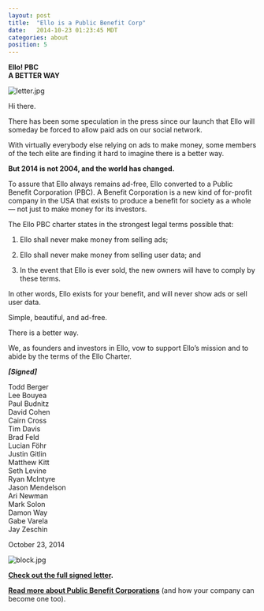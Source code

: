 ```yaml
---
layout: post
title:  "Ello is a Public Benefit Corp"
date:   2014-10-23 01:23:45 MDT
categories: about
position: 5
---
```


**Ello! PBC<br>
A BETTER WAY**

![letter.jpg](https://d324imu86q1bqn.cloudfront.net/uploads/asset/attachment/693814/ello-xhdpi-b62bd5c3.jpg)

Hi there. 

There has been some speculation in the press since our launch that Ello will someday be forced to allow paid ads on our social network. 

With virtually everybody else relying on ads to make money, some members of the tech elite are finding it hard to imagine there is a better way. 

**But 2014 is not 2004, and the world has changed.** 

To assure that Ello always remains ad-free, Ello converted to a Public Benefit Corporation (PBC). A Benefit Corporation is a new kind of for-profit company in the USA that exists to produce a benefit for society as a whole — not just to make money for its investors. 

The Ello PBC charter states in the strongest legal terms possible that: 

1) Ello shall never make money from selling ads; 

2) Ello shall never make money from selling user data; and 

3) In the event that Ello is ever sold, the new owners will have to comply by these terms. 

In other words, Ello exists for your benefit, and will never show ads or sell user data.

Simple, beautiful, and ad-free. 

There is a better way. 

We, as founders and investors in Ello, vow to support Ello’s mission and to abide by the terms of the Ello Charter. 

**_[Signed]_** 

Todd Berger <br>
Lee Bouyea <br>
Paul Budnitz <br> 
David Cohen <br> 
Cairn Cross <br> 
Tim Davis <br> 
Brad Feld <br> 
Lucian Föhr <br> 
Justin Gitlin <br> 
Matthew Kitt <br> 
Seth Levine <br>
Ryan McIntyre <br>
Jason Mendelson <br>
Ari Newman <br>
Mark Solon <br>
Damon Way <br>
Gabe Varela <br>
Jay Zeschin <br>

October 23, 2014

![block.jpg](https://d324imu86q1bqn.cloudfront.net/uploads/asset/attachment/693028/ello-xhdpi-5f7213ac.jpg)

**[Check out the full signed letter](/downloads/ello-pbc.pdf).** 

**[Read more about Public Benefit Corporations](http://benefitcorp.net/)** (and how your company can become one too).
